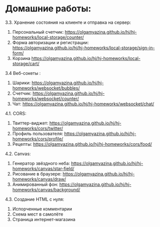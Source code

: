 # Домашние работы:


3.3. Хранение состояния на клиенте и отправка на сервер:
 1. Персональный счетчик: https://olgamyazina.github.io/hj/hj-homeworks/local-storage/counter/
 2. Форма авторизации и регистрации: https://olgamyazina.github.io/hj/hj-homeworks/local-storage/sign-in-form/
 3. Корзина https://olgamyazina.github.io/hj/hj-homeworks/local-storage/cart/

3.4 Веб-сокеты  :
1. Шарики: https://olgamyazina.github.io/hj/hj-homeworks/websocket/bubbles/
2. Счетчик: https://olgamyazina.github.io/hj/hj-homeworks/websocket/counter/
3. Чат: https://olgamyazina.github.io/hj/hj-homeworks/websocket/chat/

4.1. CORS:
1. Твиттер-виджет: https://olgamyazina.github.io/hj/hj-homeworks/cors/twitter/
2. Профиль пользователя: https://olgamyazina.github.io/hj/hj-homeworks/cors/profile/
3. Рецепты: https://olgamyazina.github.io/hj/hj-homeworks/cors/food/

4.2. Canvas:
1. Генератор звёздного неба: https://olgamyazina.github.io/hj/hj-homeworks/canvas/star-field/
2. Рисование в браузере: https://olgamyazina.github.io/hj/hj-homeworks/canvas/draw/
3. Анимированный фон: https://olgamyazina.github.io/hj/hj-homeworks/canvas/background/

4.3. Создание HTML с нуля:
1. Испорченные комментарии
2. Схема мест в самолёте
3. Страница интернет-магазина

